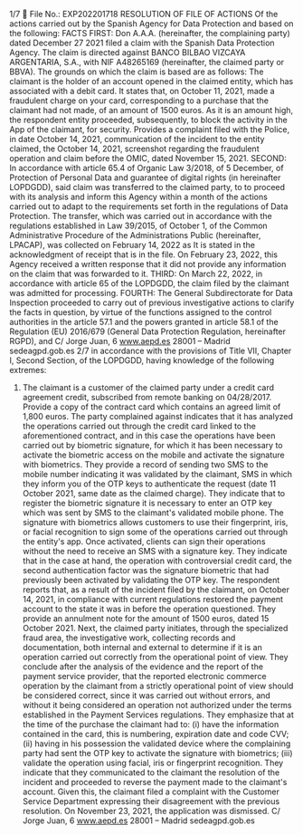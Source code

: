 1/7
 File No.: EXP202201718
RESOLUTION OF FILE OF ACTIONS
Of the actions carried out by the Spanish Agency for Data Protection and
based on the following:
FACTS
FIRST: Don A.A.A. (hereinafter, the complaining party) dated December 27
2021 filed a claim with the Spanish Data Protection Agency. The
claim is directed against BANCO BILBAO VIZCAYA ARGENTARIA, S.A., with NIF
A48265169 (hereinafter, the claimed party or BBVA).
The grounds on which the claim is based are as follows:
The claimant is the holder of an account opened in the claimed entity, which has
associated with a debit card. It states that, on October 11, 2021,
made a fraudulent charge on your card, corresponding to a purchase that the
claimant had not made, of an amount of 1500 euros. As it is an amount
high, the respondent entity proceeded, subsequently, to block the activity in the
App of the claimant, for security. Provides a complaint filed with the Police, in
date October 14, 2021, communication of the incident to the entity claimed, the
October 14, 2021, screenshot regarding the fraudulent operation and claim
before the OMIC, dated November 15, 2021.
SECOND: In accordance with article 65.4 of Organic Law 3/2018, of 5
December, of Protection of Personal Data and guarantee of digital rights (in
hereinafter LOPDGDD), said claim was transferred to the claimed party, to
to proceed with its analysis and inform this Agency within a month of the
actions carried out to adapt to the requirements set forth in the regulations of
Data Protection.
The transfer, which was carried out in accordance with the regulations established in Law 39/2015, of
October 1, of the Common Administrative Procedure of the Administrations
Public (hereinafter, LPACAP), was collected on February 14, 2022 as
It is stated in the acknowledgment of receipt that is in the file.
On February 23, 2022, this Agency received a written response that
it did not provide any information on the claim that was forwarded to it.
THIRD: On March 22, 2022, in accordance with article 65 of the
LOPDGDD, the claim filed by the claimant was admitted for processing.
FOURTH: The General Subdirectorate for Data Inspection proceeded to carry out
of previous investigative actions to clarify the facts in
question, by virtue of the functions assigned to the control authorities in the
article 57.1 and the powers granted in article 58.1 of the Regulation (EU)
2016/679 (General Data Protection Regulation, hereinafter RGPD), and
C/ Jorge Juan, 6 www.aepd.es
28001 – Madrid sedeagpd.gob.es
2/7
in accordance with the provisions of Title VII, Chapter I, Second Section, of the
LOPDGDD, having knowledge of the following extremes:
1. The claimant is a customer of the claimed party under a credit card agreement
credit, subscribed from remote banking on 04/28/2017. Provide a copy of the contract
card which contains an agreed limit of 1,800 euros.
The party complained against indicates that it has analyzed the operations carried out through the
credit card linked to the aforementioned contract, and in this case the operations have been
carried out by biometric signature, for which it has been necessary to activate the
biometric access on the mobile and activate the signature with biometrics. They provide a record of
sending two SMS to the mobile number indicating it was validated by the claimant, SMS
in which they inform you of the OTP keys to authenticate the request (date 11
October 2021, same date as the claimed charge).
They indicate that to register the biometric signature it is necessary to enter an OTP key
which was sent by SMS to the claimant's validated mobile phone. The signature with
biometrics allows customers to use their fingerprint, iris, or facial recognition to
sign some of the operations carried out through the entity's app.
Once activated, clients can sign their operations without the need to receive
an SMS with a signature key. They indicate that in the case at hand, the operation
with controversial credit card, the second authentication factor was the signature
biometric that had previously been activated by validating the OTP key.
The respondent reports that, as a result of the incident filed by the claimant,
on October 14, 2021, in compliance with current regulations
restored the payment account to the state it was in before the operation
questioned. They provide an annulment note for the amount of 1500 euros, dated 15
October 2021.
Next, the claimed party initiates, through the specialized fraud area, the
investigative work, collecting records and documentation, both internal and
external to determine if it is an operation carried out correctly from the
operational point of view. They conclude after the analysis of the evidence and the report of the
payment service provider, that the reported electronic commerce operation
by the claimant from a strictly operational point of view should be considered
correct, since it was carried out without errors, and without it being considered an operation not
authorized under the terms established in the Payment Services regulations.
They emphasize that at the time of the purchase the claimant had to: (i) have the
information contained in the card, this is numbering, expiration date and code
CVV; (ii) having in his possession the validated device where the complaining party had
sent the OTP key to activate the signature with biometrics; (iii) validate the operation
using facial, iris or fingerprint recognition.
They indicate that they communicated to the claimant the resolution of the incident and proceeded to
reverse the payment made to the claimant's account. Given this, the claimant
filed a complaint with the Customer Service Department expressing their
disagreement with the previous resolution. On November 23, 2021, the application was dismissed.
C/ Jorge Juan, 6 www.aepd.es
28001 – Madrid sedeagpd.gob.es
